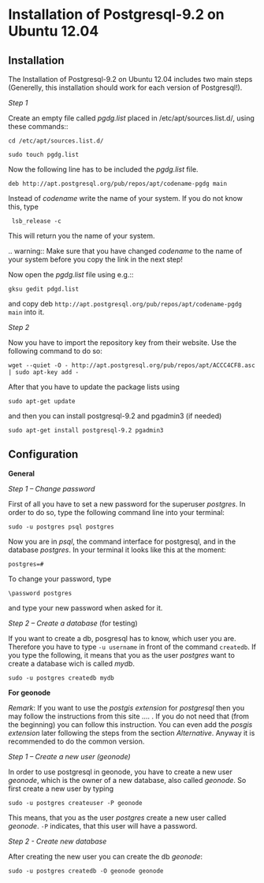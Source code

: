 Installation of Postgresql-9.2 on Ubuntu 12.04 
==============================================

Installation
------------

The Installation of Postgresql-9.2 on Ubuntu 12.04 includes two main steps (Generelly, this installation should work for each version of Postgresql!). 



*Step 1*

Create an empty file called *pgdg.list* placed in /etc/apt/sources.list.d/, using these commands::

	cd /etc/apt/sources.list.d/
	
	sudo touch pgdg.list
  
Now the following line has to be included the *pgdg.list* file.

	deb http://apt.postgresql.org/pub/repos/apt/codename-pgdg main
	
Instead of *codename* write the name of your system. If you do not know this, type

	 lsb_release -c

This will return you the name of your system.

.. warning::
Make sure that you have changed *codename* to the name of your system before you copy the link in the next step!

Now open the *pgdg.list* file using e.g.::

	gksu gedit pdgd.list
	
and copy deb `http://apt.postgresql.org/pub/repos/apt/codename-pgdg main` into it.


*Step 2*

Now you have to import the repository key from their website. Use the following command to do so:

	wget --quiet -O - http://apt.postgresql.org/pub/repos/apt/ACCC4CF8.asc | sudo apt-key add -

After that you have to update the package lists using

	sudo apt-get update
	
and then you can install postgresql-9.2 and pgadmin3 (if needed)

	sudo apt-get install postgresql-9.2 pgadmin3


Configuration
-------------

**General**

*Step 1 – Change password*

First of all you have to set a new password for the superuser *postgres*. In order to do so, type the following command line into your terminal:

	sudo -u postgres psql postgres
	
Now you are in *psql*, the command interface for postgresql, and in the database *postgres*. In your terminal it looks like this at the moment:

	postgres=#

To change your password, type

	\password postgres
	
and type your new password when asked for it.



*Step 2 – Create a database* (for testing)

If you want to create a db, posgresql has to know, which user you are. Therefore you have to type `-u username` in front of the command `createdb`. If you type the following, it means that you as the user *postgres* want to create a database wich is called *mydb*.

	sudo -u postgres createdb mydb


**For geonode**

*Remark*: If you want to use the *postgis extension* for *postgresql* then you may follow the instructions from this site .... .
If you do not need that (from the beginning) you can follow this instruction. You can even add the *posgis extension* later following the steps from the section *Alternative*. Anyway it is recommended to do the common version. 


*Step 1 – Create a new user (geonode)*

In order to use postgresql in geonode, you have to create a new user *geonode*, which is the owner of a new database, also called *geonode*. So first create a new user by typing

	sudo -u postgres createuser -P geonode

This means, that you as the user *postgres* create a new user called *geonode*. `-P` indicates, that this user will have a password. 



*Step 2 - Create new database*

After creating the new user you can create the db *geonode*:

	sudo -u postgres createdb -O geonode geonode
	
	

